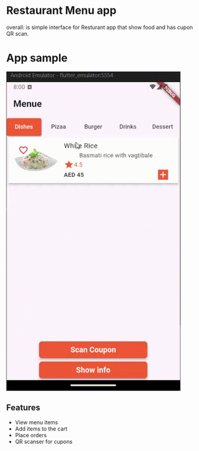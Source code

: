 # Restaurant Menu app
overall: is simple interface for Resturant app that show food and has cupon QR scan.

# App sample
![App Demo](Sample/Restaurant-Menu-app.gif)

## Features

- View menu items
- Add items to the cart
- Place orders
- QR scanser for cupons